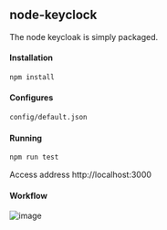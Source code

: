 ## node-keyclock
The node keycloak is simply packaged.

#### Installation
```bash
npm install
```

#### Configures
```bash
config/default.json
```

#### Running
```bash
npm run test
```
Access address http://localhost:3000

#### Workflow
![image](https://github.com/graywenn/node-keyclock/blob/master/workflows.png)
